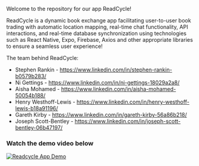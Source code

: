 Welcome to the repository for our app ReadCycle!

ReadCycle is a dynamic book exchange app facilitating user-to-user book trading with automatic location mapping, real-time chat functionality, API interactions, and real-time database synchronization using technologies such as React Native, Expo, Firebase, Axios and other appropriate libraries to ensure a seamless user experience!

The team behind ReadCycle:
- Stephen Rankin - https://www.linkedin.com/in/stephen-rankin-b0579b283/
- Ni Gettings - https://www.linkedin.com/in/ni-gettings-18029a2a8/
- Aisha Mohamed - https://www.linkedin.com/in/aisha-mohamed-50054b188/
- Henry Westhoff-Lewis - https://www.linkedin.com/in/henry-westhoff-lewis-b18a91196/
- Gareth Kirby - https://www.linkedin.com/in/gareth-kirby-56a86b218/
- Joseph Scott-Bentley - https://www.linkedin.com/in/joseph-scott-bentley-06b47197/

 ### Watch the demo video below

[![Readcycle App Demo](https://img.youtube.com/vi/YvztegUEb8o/0.jpg)](https://www.youtube.com/watch?v=YvztegUEb8o)


